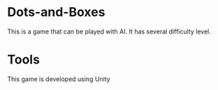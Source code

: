 # Dots-and-Boxes
This is a game that can be played with AI. It has several difficulty level. 
# Tools
This game is developed using Unity
